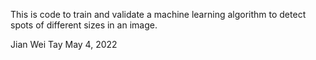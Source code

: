 This is code to train and validate a machine learning algorithm to detect spots of different sizes in an image.

Jian Wei Tay
May 4, 2022